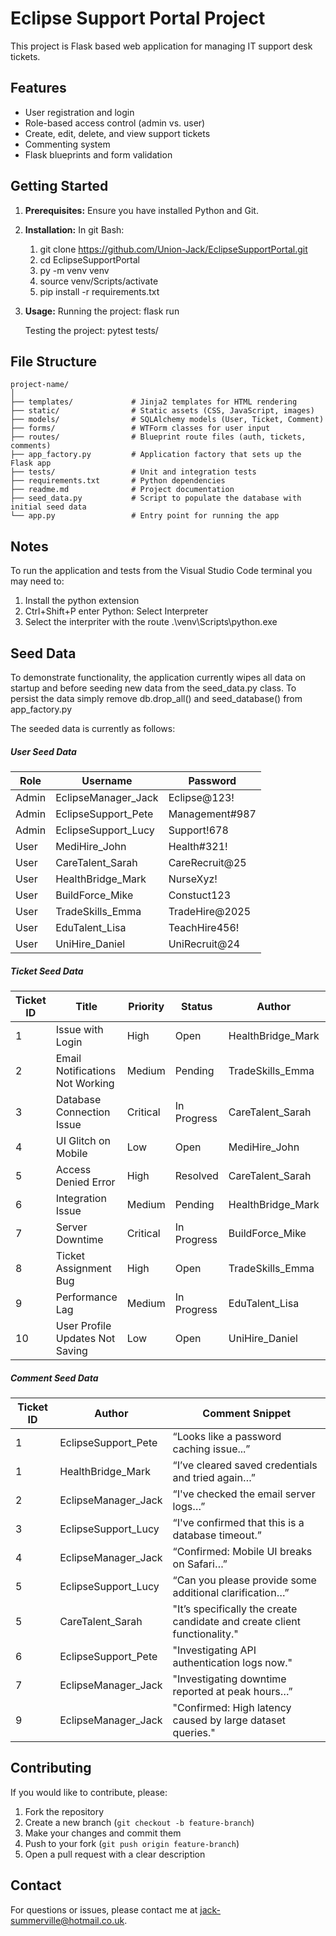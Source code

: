 # Eclipse Support Portal Project
This project is Flask based web application for managing IT support desk tickets.

## Features
- User registration and login
- Role-based access control (admin vs. user)
- Create, edit, delete, and view support tickets
- Commenting system
- Flask blueprints and form validation

## Getting Started
1.  **Prerequisites:** 
    Ensure you have installed Python and Git.

2.  **Installation:** 
    In git Bash:
    1. git clone https://github.com/Union-Jack/EclipseSupportPortal.git
    2. cd EclipseSupportPortal
    3. py -m venv venv
    4. source venv/Scripts/activate
    5. pip install -r requirements.txt

3.  **Usage:** 
    Running the project:
    flask run 

    Testing the project:
    pytest tests/

## File Structure
    project-name/
    │
    ├── templates/             # Jinja2 templates for HTML rendering
    ├── static/                # Static assets (CSS, JavaScript, images)
    ├── models/                # SQLAlchemy models (User, Ticket, Comment)
    ├── forms/                 # WTForm classes for user input
    ├── routes/                # Blueprint route files (auth, tickets, comments)
    ├── app_factory.py         # Application factory that sets up the Flask app
    ├── tests/                 # Unit and integration tests
    ├── requirements.txt       # Python dependencies
    ├── readme.md              # Project documentation
    ├── seed_data.py           # Script to populate the database with initial seed data
    └── app.py                 # Entry point for running the app

## Notes
To run the application and tests from the Visual Studio Code terminal you may need to:
1. Install the python extension
2. Ctrl+Shift+P enter Python: Select Interpreter 
3. Select the interpriter with the route .\venv\Scripts\python.exe

## Seed Data
To demonstrate functionality, the application currently wipes all data on startup and before seeding new data from the seed_data.py class.
To persist the data simply remove db.drop_all() and seed_database() from app_factory.py

The seeded data is currently as follows:
##### User Seed Data
| Role  | Username              | Password        |
|-------|------------------------|-----------------|
| Admin | EclipseManager_Jack    | Eclipse@123!     |
| Admin | EclipseSupport_Pete    | Management#987   |
| Admin | EclipseSupport_Lucy    | Support!678      |
| User  | MediHire_John          | Health#321!      |
| User  | CareTalent_Sarah       | CareRecruit@25   |
| User  | HealthBridge_Mark      | NurseXyz!        |
| User  | BuildForce_Mike        | Constuct123      |
| User  | TradeSkills_Emma       | TradeHire@2025   |
| User  | EduTalent_Lisa         | TeachHire456!    |
| User  | UniHire_Daniel         | UniRecruit@24    |

##### Ticket Seed Data
| Ticket ID | Title                              | Priority  | Status       | Author             | Assignee              |
|-----------|------------------------------------|-----------|--------------|---------------------|------------------------|
| 1         | Issue with Login                   | High      | Open         | HealthBridge_Mark   | EclipseSupport_Pete    |
| 2         | Email Notifications Not Working    | Medium    | Pending      | TradeSkills_Emma    | EclipseManager_Jack    |
| 3         | Database Connection Issue          | Critical  | In Progress  | CareTalent_Sarah    | EclipseSupport_Lucy    |
| 4         | UI Glitch on Mobile                | Low       | Open         | MediHire_John       | EclipseManager_Jack    |
| 5         | Access Denied Error                | High      | Resolved     | CareTalent_Sarah    | EclipseSupport_Lucy    |
| 6         | Integration Issue                  | Medium    | Pending      | HealthBridge_Mark   | EclipseSupport_Pete    |
| 7         | Server Downtime                    | Critical  | In Progress  | BuildForce_Mike     | EclipseManager_Jack    |
| 8         | Ticket Assignment Bug              | High      | Open         | TradeSkills_Emma    | Unassigned             |
| 9         | Performance Lag                    | Medium    | In Progress  | EduTalent_Lisa      | EclipseManager_Jack    |
| 10        | User Profile Updates Not Saving    | Low       | Open         | UniHire_Daniel      | Unassigned             |

##### Comment Seed Data
| Ticket ID | Author              | Comment Snippet                                                              |
|-----------|---------------------|------------------------------------------------------------------------------|
| 1         | EclipseSupport_Pete | “Looks like a password caching issue...”                                     |
| 1         | HealthBridge_Mark   | “I’ve cleared saved credentials and tried again…”                            |
| 2         | EclipseManager_Jack | “I've checked the email server logs…”                                        |
| 3         | EclipseSupport_Lucy | “I've confirmed that this is a database timeout.”                            |
| 4         | EclipseManager_Jack | “Confirmed: Mobile UI breaks on Safari…”                                     |
| 5         | EclipseSupport_Lucy | “Can you please provide some additional clarification…”                      |
| 5         | CareTalent_Sarah    | "It’s specifically the create candidate and create client functionality."    |
| 6         | EclipseSupport_Pete | "Investigating API authentication logs now."                                 |
| 7         | EclipseManager_Jack | "Investigating downtime reported at peak hours…”                             |
| 9         | EclipseManager_Jack | "Confirmed: High latency caused by large dataset queries."                   |


## Contributing
If you would like to contribute, please:
1. Fork the repository
2. Create a new branch (`git checkout -b feature-branch`)
3. Make your changes and commit them
4. Push to your fork (`git push origin feature-branch`)
5. Open a pull request with a clear description

## Contact
For questions or issues, please contact me at jack-summerville@hotmail.co.uk.